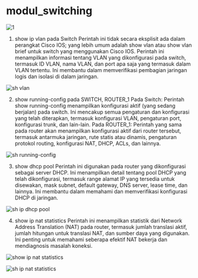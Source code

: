 # modul_switching

![1](https://github.com/zakiramadan/modul_switching/assets/126186033/f312582b-9670-44fb-a07a-b8f7b02f321b)

1. show ip vlan pada Switch
Perintah ini tidak secara eksplisit ada dalam perangkat Cisco IOS; yang lebih umum adalah show vlan atau show vlan brief untuk switch yang menggunakan Cisco IOS. Perintah ini menampilkan informasi tentang VLAN yang dikonfigurasi pada switch, termasuk ID VLAN, nama VLAN, dan port apa saja yang termasuk dalam VLAN tertentu. Ini membantu dalam memverifikasi pembagian jaringan logis dan isolasi di dalam jaringan.

![sh vlan](https://github.com/zakiramadan/modul_switching/assets/126186033/c805c7cb-196e-4902-8ce6-8cac1950ba67)

2. show running-config pada SWITCH, ROUTER_1
Pada Switch: Perintah show running-config menampilkan konfigurasi aktif (yang sedang berjalan) pada switch. Ini mencakup semua pengaturan dan konfigurasi yang telah diterapkan, termasuk konfigurasi VLAN, pengaturan port, konfigurasi trunk, dan lain-lain.
Pada ROUTER_1: Perintah yang sama pada router akan menampilkan konfigurasi aktif dari router tersebut, termasuk antarmuka jaringan, rute statis atau dinamis, pengaturan protokol routing, konfigurasi NAT, DHCP, ACLs, dan lainnya.

![sh running-config](https://github.com/zakiramadan/modul_switching/assets/126186033/7cd9043e-8bab-4902-9f20-7575ede1b218)

3. show dhcp pool
Perintah ini digunakan pada router yang dikonfigurasi sebagai server DHCP. Ini menampilkan detail tentang pool DHCP yang telah dikonfigurasi, termasuk range alamat IP yang tersedia untuk disewakan, mask subnet, default gateway, DNS server, lease time, dan lainnya. Ini membantu dalam memahami dan memverifikasi konfigurasi DHCP di jaringan.

![sh ip dhcp pool](https://github.com/zakiramadan/modul_switching/assets/126186033/28bdb423-0c5c-40a1-94e2-2d10165f03f8)

4. show ip nat statistics
Perintah ini menampilkan statistik dari Network Address Translation (NAT) pada router, termasuk jumlah translasi aktif, jumlah hitungan untuk translasi NAT, dan sumber daya yang digunakan. Ini penting untuk memahami seberapa efektif NAT bekerja dan mendiagnosis masalah koneksi.

![show ip nat statistics](https://github.com/zakiramadan/modul_switching/assets/126186033/ec021d38-863f-4b81-af26-eb83c211e667)

![sh ip nat statistics](https://github.com/zakiramadan/modul_switching/assets/126186033/4ad1d36f-5e85-47c7-8d05-5d765d5ddd11)

